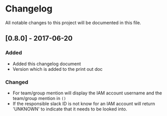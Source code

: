 # Changelog
All notable changes to this project will be documented in this file.



## [0.8.0] - 2017-06-20

### Added

- Added this changelog document
- Version which is added to the print out doc

### Changed

- For team/group mention will display the IAM account username and the team/group mention in `()`
- If the responsible slack ID is not know for an IAM account will return 'UNKNOWN' to indicate that it needs to be looked into.

